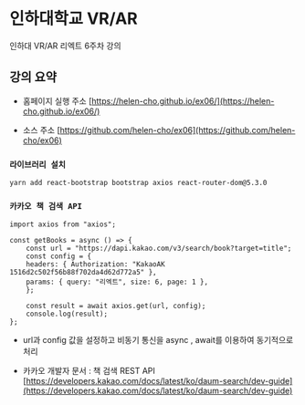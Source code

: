 # 인하대학교 VR/AR

인하대 VR/AR 리엑트 6주차 강의

## 강의 요약

- 홈페이지 실행 주소
  [https://helen-cho.github.io/ex06/](https://helen-cho.github.io/ex06/)

- 소스 주소
  [https://github.com/helen-cho/ex06](https://github.com/helen-cho/ex06)

### `라이브러리 설치`

    yarn add react-bootstrap bootstrap axios react-router-dom@5.3.0

### `카카오 책 검색 API`

    import axios from "axios";

    const getBooks = async () => {
        const url = "https://dapi.kakao.com/v3/search/book?target=title";
        const config = {
        headers: { Authorization: "KakaoAK 1516d2c502f56b88f702da4d62d772a5" },
        params: { query: "리엑트", size: 6, page: 1 },
        };

        const result = await axios.get(url, config);
        console.log(result);
    };

- url과 config 값을 설정하고 비동기 통신을 async , await를 이용하여 동기적으로 처리

- 카카오 개발자 문서 : 책 검색 REST API [https://developers.kakao.com/docs/latest/ko/daum-search/dev-guide](https://developers.kakao.com/docs/latest/ko/daum-search/dev-guide)
